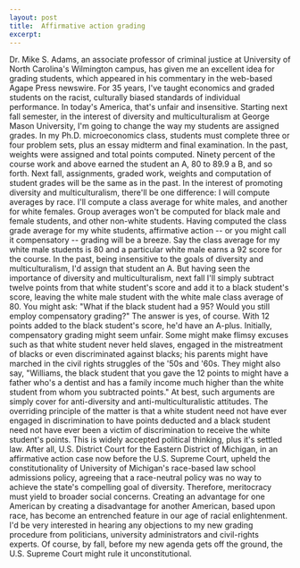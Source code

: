 ```yaml
---
layout: post
title:  Affirmative action grading
excerpt:
---
```












Dr. Mike S. Adams, an associate professor of criminal justice at University of North Carolina's Wilmington campus, has given me an excellent idea for grading students, which appeared in his commentary in the web-based Agape Press newswire. For 35 years, I've taught economics and graded students on the racist, culturally biased standards of individual performance. In today's America, that's unfair and insensitive.
Starting next fall semester, in the interest of diversity and multiculturalism at George Mason University, I'm going to change the way my students are assigned grades. In my Ph.D. microeconomics class, students must complete three or four problem sets, plus an essay midterm and final examination. In the past, weights were assigned and total points computed. Ninety percent of the course work and above earned the student an A, 80 to 89.9 a B, and so forth.
Next fall, assignments, graded work, weights and computation of student grades will be the same as in the past. In the interest of promoting diversity and multiculturalism, there'll be one difference: I will compute averages by race. I'll compute a class average for white males, and another for white females. Group averages won't be computed for black male and female students, and other non-white students.
Having computed the class grade average for my white students, affirmative action -- or you might call it compensatory -- grading will be a breeze. Say the class average for my white male students is 80 and a particular white male earns a 92 score for the course. In the past, being insensitive to the goals of diversity and multiculturalism, I'd assign that student an A. But having seen the importance of diversity and multiculturalism, next fall I'll simply subtract twelve points from that white student's score and add it to a black student's score, leaving the white male student with the white male class average of 80.
You might ask: "What if the black student had a 95? Would you still employ compensatory grading?" The answer is yes, of course. With 12 points added to the black student's score, he'd have an A-plus.
Initially, compensatory grading might seem unfair. Some might make flimsy excuses such as that white student never held slaves, engaged in the mistreatment of blacks or even discriminated against blacks; his parents might have marched in the civil rights struggles of the '50s and '60s. They might also say, "Williams, the black student that you gave the 12 points to might have a father who's a dentist and has a family income much higher than the white student from whom you subtracted points."
At best, such arguments are simply cover for anti-diversity and anti-multiculturalistic attitudes. The overriding principle of the matter is that a white student need not have ever engaged in discrimination to have points deducted and a black student need not have ever been a victim of discrimination to receive the white student's points. This is widely accepted political thinking, plus it's settled law. After all, U.S. District Court for the Eastern District of Michigan, in an affirmative action case now before the U.S. Supreme Court, upheld the constitutionality of University of Michigan's race-based law school admissions policy, agreeing that a race-neutral policy was no way to achieve the state's compelling goal of diversity. Therefore, meritocracy must yield to broader social concerns.
Creating an advantage for one American by creating a disadvantage for another American, based upon race, has become an entrenched feature in our age of racial enlightenment. I'd be very interested in hearing any objections to my new grading procedure from politicians, university administrators and civil-rights experts. Of course, by fall, before my new agenda gets off the ground, the U.S. Supreme Court might rule it unconstitutional.


